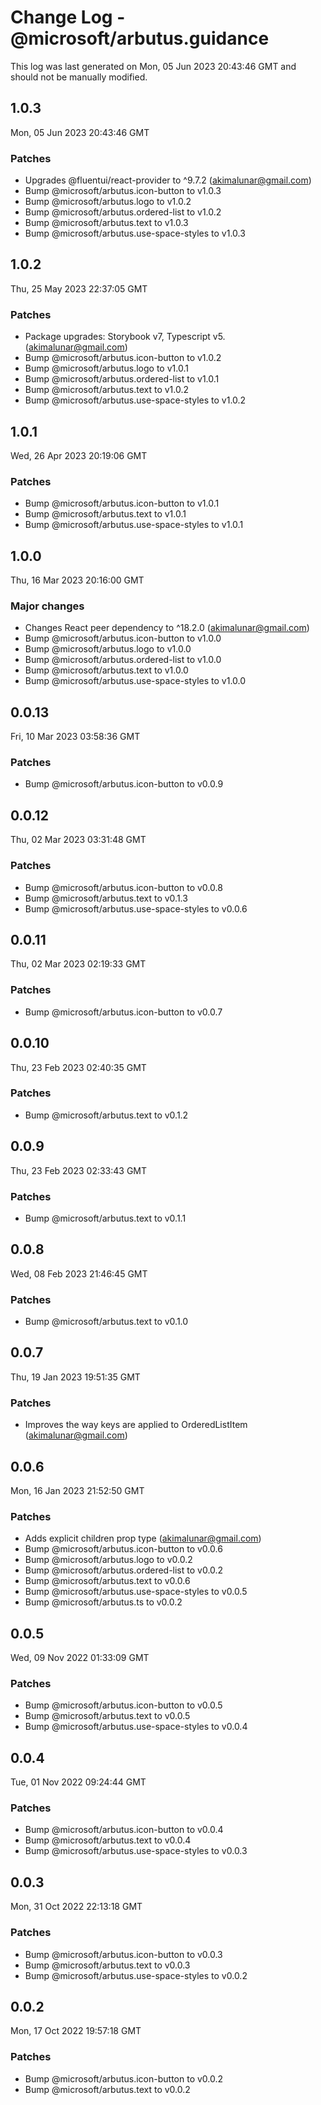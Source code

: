 # Change Log - @microsoft/arbutus.guidance

This log was last generated on Mon, 05 Jun 2023 20:43:46 GMT and should not be manually modified.

<!-- Start content -->

## 1.0.3

Mon, 05 Jun 2023 20:43:46 GMT

### Patches

- Upgrades @fluentui/react-provider to ^9.7.2 (akimalunar@gmail.com)
- Bump @microsoft/arbutus.icon-button to v1.0.3
- Bump @microsoft/arbutus.logo to v1.0.2
- Bump @microsoft/arbutus.ordered-list to v1.0.2
- Bump @microsoft/arbutus.text to v1.0.3
- Bump @microsoft/arbutus.use-space-styles to v1.0.3

## 1.0.2

Thu, 25 May 2023 22:37:05 GMT

### Patches

- Package upgrades: Storybook v7, Typescript v5. (akimalunar@gmail.com)
- Bump @microsoft/arbutus.icon-button to v1.0.2
- Bump @microsoft/arbutus.logo to v1.0.1
- Bump @microsoft/arbutus.ordered-list to v1.0.1
- Bump @microsoft/arbutus.text to v1.0.2
- Bump @microsoft/arbutus.use-space-styles to v1.0.2

## 1.0.1

Wed, 26 Apr 2023 20:19:06 GMT

### Patches

- Bump @microsoft/arbutus.icon-button to v1.0.1
- Bump @microsoft/arbutus.text to v1.0.1
- Bump @microsoft/arbutus.use-space-styles to v1.0.1

## 1.0.0

Thu, 16 Mar 2023 20:16:00 GMT

### Major changes

- Changes React peer dependency to ^18.2.0 (akimalunar@gmail.com)
- Bump @microsoft/arbutus.icon-button to v1.0.0
- Bump @microsoft/arbutus.logo to v1.0.0
- Bump @microsoft/arbutus.ordered-list to v1.0.0
- Bump @microsoft/arbutus.text to v1.0.0
- Bump @microsoft/arbutus.use-space-styles to v1.0.0

## 0.0.13

Fri, 10 Mar 2023 03:58:36 GMT

### Patches

- Bump @microsoft/arbutus.icon-button to v0.0.9

## 0.0.12

Thu, 02 Mar 2023 03:31:48 GMT

### Patches

- Bump @microsoft/arbutus.icon-button to v0.0.8
- Bump @microsoft/arbutus.text to v0.1.3
- Bump @microsoft/arbutus.use-space-styles to v0.0.6

## 0.0.11

Thu, 02 Mar 2023 02:19:33 GMT

### Patches

- Bump @microsoft/arbutus.icon-button to v0.0.7

## 0.0.10

Thu, 23 Feb 2023 02:40:35 GMT

### Patches

- Bump @microsoft/arbutus.text to v0.1.2

## 0.0.9

Thu, 23 Feb 2023 02:33:43 GMT

### Patches

- Bump @microsoft/arbutus.text to v0.1.1

## 0.0.8

Wed, 08 Feb 2023 21:46:45 GMT

### Patches

- Bump @microsoft/arbutus.text to v0.1.0

## 0.0.7

Thu, 19 Jan 2023 19:51:35 GMT

### Patches

- Improves the way keys are applied to OrderedListItem (akimalunar@gmail.com)

## 0.0.6

Mon, 16 Jan 2023 21:52:50 GMT

### Patches

- Adds explicit children prop type (akimalunar@gmail.com)
- Bump @microsoft/arbutus.icon-button to v0.0.6
- Bump @microsoft/arbutus.logo to v0.0.2
- Bump @microsoft/arbutus.ordered-list to v0.0.2
- Bump @microsoft/arbutus.text to v0.0.6
- Bump @microsoft/arbutus.use-space-styles to v0.0.5
- Bump @microsoft/arbutus.ts to v0.0.2

## 0.0.5

Wed, 09 Nov 2022 01:33:09 GMT

### Patches

- Bump @microsoft/arbutus.icon-button to v0.0.5
- Bump @microsoft/arbutus.text to v0.0.5
- Bump @microsoft/arbutus.use-space-styles to v0.0.4

## 0.0.4

Tue, 01 Nov 2022 09:24:44 GMT

### Patches

- Bump @microsoft/arbutus.icon-button to v0.0.4
- Bump @microsoft/arbutus.text to v0.0.4
- Bump @microsoft/arbutus.use-space-styles to v0.0.3

## 0.0.3

Mon, 31 Oct 2022 22:13:18 GMT

### Patches

- Bump @microsoft/arbutus.icon-button to v0.0.3
- Bump @microsoft/arbutus.text to v0.0.3
- Bump @microsoft/arbutus.use-space-styles to v0.0.2

## 0.0.2

Mon, 17 Oct 2022 19:57:18 GMT

### Patches

- Bump @microsoft/arbutus.icon-button to v0.0.2
- Bump @microsoft/arbutus.text to v0.0.2
